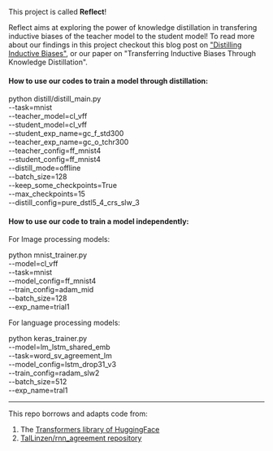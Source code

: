 This project is called **Reflect**!

Reflect aims at exploring the power of knowledge distillation in transfering inductive biases of the teacher model to the student model! 
To read more about our findings in this project checkout this blog post on ["Distilling Inductive Biases"](https://samiraabnar.github.io/articles/2020-05/indist), or our paper on "Transferring Inductive Biases Through Knowledge Distillation".

#### How to use our codes to train a model through distillation:
python distill/distill_main.py \
--task=mnist \
--teacher_model=cl_vff \
--student_model=cl_vff \
--student_exp_name=gc_f_std300 \
--teacher_exp_name=gc_o_tchr300 \
--teacher_config=ff_mnist4 \
--student_config=ff_mnist4 \
--distill_mode=offline \
--batch_size=128 \
--keep_some_checkpoints=True \
--max_checkpoints=15 \
--distill_config=pure_dstl5_4_crs_slw_3 


#### How to use our  code to  train a model independently:
For Image processing  models:

python mnist_trainer.py \
--model=cl_vff \
--task=mnist \
--model_config=ff_mnist4 \
--train_config=adam_mid \
--batch_size=128 \
--exp_name=trial1

For language processing models:

python keras_trainer.py \
--model=lm_lstm_shared_emb \
--task=word_sv_agreement_lm \
--model_config=lstm_drop31_v3 \
--train_config=radam_slw2 \
--batch_size=512 \
--exp_name=tral1



------------- 
This repo borrows and adapts code from:
1. The [Transformers library of HuggingFace](https://github.com/huggingface/transformers)
2. [TalLinzen/rnn_agreement repository](https://github.com/TalLinzen/rnn_agreement)
